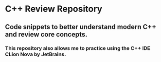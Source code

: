 # C++ Review Repository

## Code snippets to better understand modern C++ and review core concepts.

### This repository also allows me to practice using the C++ IDE CLion Nova by JetBrains.
